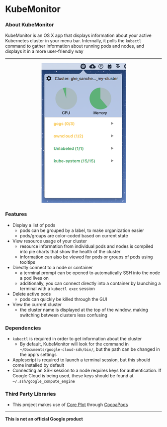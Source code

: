 # KubeMonitor

### About KubeMonitor
KubeMonitor is an OS X app that displays information about your active Kubernetes cluster 
in your menu bar. Internally, it polls the `kubectl` command to gather information about
running pods and nodes, and displays it in a more user-friendly way

---

<p align="center">
  <img src="./Screenshot.png" alt="KubeMonitor Screenshot"/>
</p>

### Features
- Display a list of pods
  - pods can be grouped by a label, to make organization easier
  - pods/groups are color-coded based on current state
- View resource usage of your cluster
  - resource information from individual pods and nodes is compiled into pie charts that 
  show the health of the cluster
  - information can also be viewed for pods or groups of pods using tooltips
- Directly connect to a node or container
  - a terminal prompt can be opened to automatically SSH into the node a pod lives on
  - additionally, you can connect directly into a container by launching a terminal with a 
  `kubectl exec` session
- Delete active pods
  - pods can quickly be killed through the GUI
- View the current cluster
  - the cluster name is displayed at the top of the window, making switching between clusters
  less confusing

### Dependencies
- `kubectl` is required in order to get information about the cluster
  - By default, KubeMonitor will look for the command in `~/Documents/google-cloud-sdk/bin/`, 
  but the path can be changed in the app's settings
- Applescript is required to launch a terminal session, but this should come installed by default
- Connecting an SSH session to a node requires keys for authentication. If Google Cloud is
being used, these keys should be found at `~/.ssh/google_compute_engine`

### Third Party Libraries
- This project makes use of [Core Plot](https://github.com/core-plot/core-plot) through [CocoaPods](https://cocoapods.org/)

---
**This is not an official Google product**
